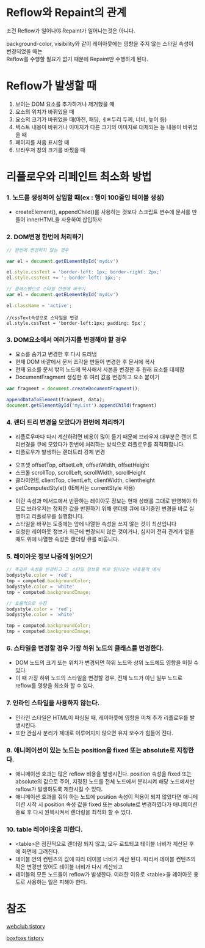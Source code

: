 # Reflow와 Repaint의 관계
조건 Reflow가 일어나야 Repaint가 일어나는것은 아니다.

background-color, visibility와 같이 레이아웃에는 영향을 주지 않는 스타일 속성이 변경되었을 때는  
Reflow를 수행할 필요가 없기 때문에 Repaint만 수행하게 된다.
  
  
 # Reflow가 발생할 때
 1. 보이는 DOM 요소를 추가하거나 제거했을 때
 2. 요소의 위치가 바뀌었을 때
 3. 요소의 크기가 바뀌었을 때(마진, 패딩, ㅔㅌ두리 두께, 너비, 높이 등)
 4. 텍스트 내용이 바뀌거나 이미지가 다른 크기의 이미지로 대체되는 등 내용이 바뀌었을 때
 5. 페이지를 처음 표시할 때
 6. 브라우저 창의 크기를 바꿨을 때


# 리플로우와 리페인트 최소화 방법
### 1. 노드를 생성하여 삽입할 때(ex : 행이 100줄인 테이블 생성)
* createElement(), appendChild()를 사용하는 것보다 스크립트 변수에 문서를 만들어 innerHTML을 사용하여 삽입하자

### 2. DOM변경 한번에 처리하기

```javascript
// 한번에 변경하지 않는 경우

var el = document.getELementById('mydiv')

el.style.cssText = 'border-left: 1px; border-right: 2px;'
el.style.cssText += '; border-left: 1px;';
```

```javascript
// 클래스명으로 스타일 한번에 바꾸기
var el = document.getELementById('mydiv')

el.className = 'active';
```

```
//cssText속성으로 스타일을 변경
el.style.cssText = 'border-left:1px; padding: 5px';
```

### 3. DOM요소에서 여러가지를 변경해야 할 경우
 - 요소를 숨기고 변경한 후 다시 드러냄
 - 현재 DOM 바깥에서 문서 조각을 만들어 변경한 후 문서에 복사
 - 현재 요소를 문서 밖의 노드에 복사해서 사본을 변경한 후 원래 요소를 대체함
 - DocumentFragment 생성한 후 여러 값을 변경하고 요소 붙이기

```javascript
var fragment = document.createDocumentFragment();

appendDataToElement(fragment, data);
document.getElementById('myList').appendChild(fragment)

```

### 4. 랜더 트리 변경을 모았다가 한번에 처리하기
* 리플로우마다 다시 계산하려면 비용이 많이 들기 때문에 브라우저 대부분은 랜더 트리변경을 큐에 모았다가 한번에 처리하는 방식으로 리플로우를 최적화합니다.
* 리플로우가 발생하는 렌더트리 강제 변경
 - 오프셋 offsetTop, offsetLeft, offsetWidth, offsetHeight
 - 스크롤 scrollTop, scrollLeft, scrollWidth, scrollHeight
 - 클라이언트 clientTop, clientLeft, clientWidth, clientheight
 - getComputedStyle() (IE에서는 currentStyle 사용)
* 이런 속성과 메서드에서 반환하는 레이아웃 정보는 현재 상태를 그대로 반영해야 하므로 브라우저는 정확한 값을 반환하기 위해 랜더링 큐에 대기중인 변경을 바로 실행하고 리플로우를 실행합니다.
* 스타일을 바꾸는 도중에는 앞에 나열한 속성을 쓰지 않는 것이 최선입니다
* 요청한 레이아웃 정보가  최근에 변경되지 않은 것이거나, 심지어 전혀 관계가 없을 때도 위에 나열한 속성은 랜더링 큐를 비웁니다.


### 5. 레이아웃 정보 나중에 읽어오기
```javascript
// 똑같은 속성을 변경하고 그 스타일 정보를 바로 읽어오는 비효율적 예시
bodystyle.color = 'red';
tmp = computed.backgroundColor;
bodystyle.color = 'white'
tmp = computed.backgroundImage;
```

```javascript
// 효율적으로 수정
bodystyle.color = 'red';
bodystyle.color = 'white'

tmp = computed.backgroundColor;
tmp = computed.backgroundImage;

```

### 6. 스타일을 변경할 경우 가장 하위 노드의 클래스를 변경한다.
* DOM 노드의 크기 또는 위치가 변경되면 하위 노드와 상위 노드에도 영향을 미칠 수 있다.  
* 이 때 가장 하위 노드의 스타일을 변경할 경우, 전체 노드가 아닌 일부 노드로 reflow를 영향을 최소화 할 수 있다.

### 7. 인라인 스타일을 사용하지 않는다.
* 인라인 스타일은 HTML이 파싱될 때, 레이아웃에 영향을 미쳐 추가 리플로우를 발생시킨다.  
* 또한 관심사 분리가 제대로 이루어지지 않으면 유지 보수가 힘들어 진다.

### 8. 애니메이션이 있는 노드는 position을 fixed 또는 absolute로 지정한다.
* 애니메이션 효과는 많은 reflow 비용을 발생시킨다. position 속성을 fixed 또는 absolute의 값으로 주어, 지정된 노드를 전체 노드에서 분리시켜 해당 노드에서만 reflow가 발생하도록 제한시킬 수 있다.
* 애니메이션 효과를 줘야 하는 노드에 position 속성이 적용이 되지 않았다면 애니메이션 시작 시 position 속성 값을 fixed 또는 absolute로 변경하였다가 애니메이션 종료 후 다시 원복시켜서 렌더링을 최적화 할 수 있다.

### 10. table 레이아웃을 피한다.
* \<table>은 점진적으로 렌더링 되지 않고, 모두 로드되고 테이블 너비가 계산된 후에 화면에 그려진다.  
* 테이블 안의 컨텐츠의 값에 따라 테이블 너비가 계산 된다. 따라서 테이블 컨텐츠의 작은 변경만 있어도 테이블 너비가 다시 계산되고  
* 테이블의 모든 노드들이 reflow가 발생한다. 이러한 이유로 \<table>을 레이아웃 용도로 사용하는 일은 피해야 한다.


# 참조
[webclub tistory](https://webclub.tistory.com/346)

[boxfoxs tistory](https://boxfoxs.tistory.com/408)
